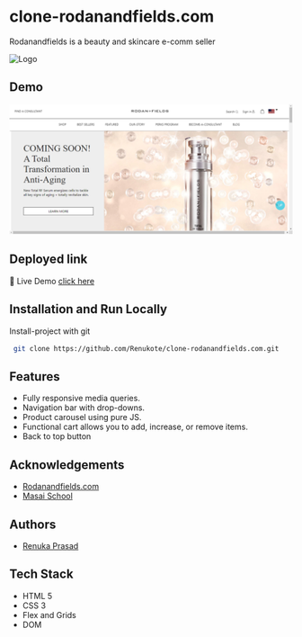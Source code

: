 # clone-rodanandfields.com

Rodanandfields is a beauty and skincare e-comm seller

![Logo](https://encrypted-tbn0.gstatic.com/images?q=tbn:ANd9GcRDsz37mHoreof2S69xRaqVtRrIh0Q74zRvcA&usqp=CAU)

    
## Demo
![unit4Short gif](https://raw.githubusercontent.com/Renukote/clone-rodanandfields.com/master/rodan-and-fields-thumbnail.png)

## Deployed link
🔹 Live Demo [click here](https://renukote.github.io/clone-rodanandfields.com/homePage.html)


## Installation and Run Locally

Install-project with git

```bash
 git clone https://github.com/Renukote/clone-rodanandfields.com.git
```

## Features

- Fully responsive media queries.
- Navigation bar with drop-downs.
- Product carousel using pure JS.
- Functional cart allows you to add, increase, or remove items.
- Back to top button


## Acknowledgements

 - [Rodanandfields.com](https://www.rodanandfields.com/en-us/)
 - [Masai School](https://masaischool.com/)
 

## Authors 
- [Renuka Prasad](https://github.com/Renukote)


## Tech Stack
- HTML 5
- CSS 3
- Flex and Grids
- DOM
